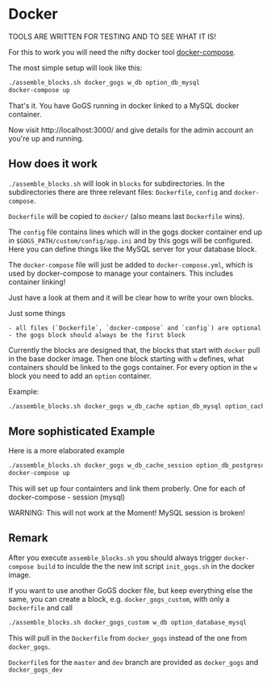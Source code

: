 Docker
======

TOOLS ARE WRITTEN FOR TESTING AND TO SEE WHAT IT IS!

For this to work you will need the nifty docker tool [docker-compose].

The most simple setup will look like this:

```sh
./assemble_blocks.sh docker_gogs w_db option_db_mysql
docker-compose up

```

That's it. You have GoGS running in docker linked to a MySQL docker container.

Now visit http://localhost:3000/ and give details for the admin account an you're up and running.


How does it work
----------------

`./assemble_blocks.sh` will look in `blocks` for subdirectories.
In the subdirectories there are three relevant files: `Dockerfile`, `config` and `docker-compose`.

`Dockerfile` will be copied to `docker/` (also means last `Dockerfile` wins).

The `config` file contains lines which will in the gogs docker container end up in `$GOGS_PATH/custom/config/app.ini` and by this gogs will be configured.
Here you can define things like the MySQL server for your database block.

The `docker-compose` file will just be added to `docker-compose.yml`, which is used by docker-compose to manage your containers.
This includes container linking!

Just have a look at them and it will be clear how to write your own blocks.

Just some things

    - all files (`Dockerfile`, `docker-compose` and `config`) are optional
    - the gogs block should always be the first block

Currently the blocks are designed that, the blocks that start with `docker` pull in the base docker image.
Then one block starting with `w` defines, what containers should be linked to the gogs container.
For every option in the `w` block you need to add an `option` container.

Example:

```sh
./assemble_blocks.sh docker_gogs w_db_cache option_db_mysql option_cache_redis
```


More sophisticated Example
--------------------------

Here is a more elaborated example

```sh
./assemble_blocks.sh docker_gogs w_db_cache_session option_db_postgresql option_cache_redis option_session_mysql
docker-compose up
```

This will set up four containters and link them proberly. One for each of
docker-compose
    - session (mysql)

WARNING: This will not work at the Moment! MySQL session is broken!


Remark
------

After you execute `assemble_blocks.sh` you should always trigger `docker-compose build` to inculde the the new init script `init_gogs.sh` in the docker image.

If you want to use another GoGS docker file, but keep everything else the same, you can create a block, e.g. `docker_gogs_custom`, with only a `Dockerfile` and call

```sh
./assemble_blocks.sh docker_gogs_custom w_db option_database_mysql
```

This will pull in the `Dockerfile` from `docker_gogs` instead of the one from `docker_gogs`.

`Dockerfile`s for the `master` and `dev` branch are provided as `docker_gogs` and `docker_gogs_dev`


[docker-compose]:https://docs.docker.com/compose/
